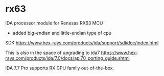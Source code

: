 # rx63
IDA processor module for Renesas RX63 MCU

- added big-endian and little-endian type of cpu

SDK 
https://www.hex-rays.com/products/ida/support/sdkdoc/index.html

This is also in the space of upgrading to ida7
https://www.hex-rays.com/products/ida/7.0/docs/api70_porting_guide.shtml

IDA 7.7 Pro supports RX CPU family out-of-the-box.
